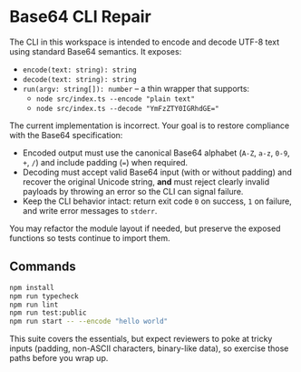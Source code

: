 # Base64 CLI Repair

The CLI in this workspace is intended to encode and decode UTF-8 text using standard Base64 semantics. It exposes:

- `encode(text: string): string`
- `decode(text: string): string`
- `run(argv: string[]): number` – a thin wrapper that supports:
  - `node src/index.ts --encode "plain text"`
  - `node src/index.ts --decode "YmFzZTY0IGRhdGE="`

The current implementation is incorrect. Your goal is to restore compliance with the Base64 specification:

- Encoded output must use the canonical Base64 alphabet (`A-Z`, `a-z`, `0-9`, `+`, `/`) and include padding (`=`) when required.
- Decoding must accept valid Base64 input (with or without padding) and recover the original Unicode string, **and** must reject clearly invalid payloads by throwing an error so the CLI can signal failure.
- Keep the CLI behavior intact: return exit code `0` on success, `1` on failure, and write error messages to `stderr`.

You may refactor the module layout if needed, but preserve the exposed functions so tests continue to import them.

## Commands

```bash
npm install
npm run typecheck
npm run lint
npm run test:public
npm run start -- --encode "hello world"
```

This suite covers the essentials, but expect reviewers to poke at tricky inputs (padding, non-ASCII characters, binary-like data), so exercise those paths before you wrap up.
